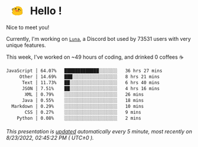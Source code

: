 <h1>   <img src="./spoinky.gif" style="vertical-align:middle;" width="30px">   Hello ! </h1>

Nice to meet you!

Currently, I'm working on <a href='https://github.com/Asgarrrr/Luna'>`Luna`</a>, a Discord bot used by 73531 users with very unique features.

This week, I've worked on ~49 hours of coding, and drinked 0 coffees ☕

```
JavaScript │ 64.07%   █████████████░░░░░░░   36 hrs 27 mins
     Other │ 14.69%   ███░░░░░░░░░░░░░░░░░   8 hrs 21 mins
      Text │ 11.73%   ██░░░░░░░░░░░░░░░░░░   6 hrs 40 mins
      JSON │ 7.51%    ██░░░░░░░░░░░░░░░░░░   4 hrs 16 mins
       XML │ 0.79%    ░░░░░░░░░░░░░░░░░░░░   26 mins
      Java │ 0.55%    ░░░░░░░░░░░░░░░░░░░░   18 mins
  Markdown │ 0.29%    ░░░░░░░░░░░░░░░░░░░░   10 mins
       CSS │ 0.27%    ░░░░░░░░░░░░░░░░░░░░   9 mins
    Python │ 0.08%    ░░░░░░░░░░░░░░░░░░░░   2 mins
```

###### This presentation is [updated](https://github.com/Asgarrrr) automatically every 5 minute, most recently on 8/23/2022, 02:45:22 PM ( UTC±0 ).